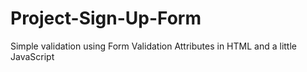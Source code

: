 # Project-Sign-Up-Form
Simple validation using Form Validation Attributes in HTML and a little JavaScript
